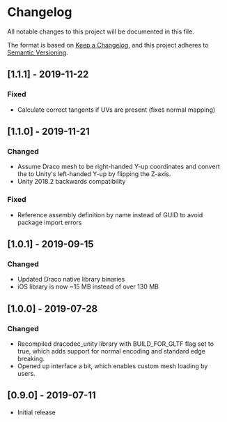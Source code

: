 # Changelog
All notable changes to this project will be documented in this file.

The format is based on [Keep a Changelog](https://keepachangelog.com/en/1.0.0/),
and this project adheres to [Semantic Versioning](https://semver.org/spec/v2.0.0.html).

## [1.1.1] - 2019-11-22
### Fixed
- Calculate correct tangents if UVs are present (fixes normal mapping)

## [1.1.0] - 2019-11-21
### Changed
- Assume Draco mesh to be right-handed Y-up coordinates and convert the to Unity's left-handed Y-up by flipping the Z-axis.
- Unity 2018.2 backwards compatibility
### Fixed
- Reference assembly definition by name instead of GUID to avoid package import errors

## [1.0.1] - 2019-09-15
### Changed
- Updated Draco native library binaries
- iOS library is now ~15 MB instead of over 130 MB

## [1.0.0] - 2019-07-28
### Changed
- Recompiled dracodec_unity library with BUILD_FOR_GLTF flag set to true, which adds support for normal encoding and standard edge breaking.
- Opened up interface a bit, which enables custom mesh loading by users.

## [0.9.0] - 2019-07-11
- Initial release
